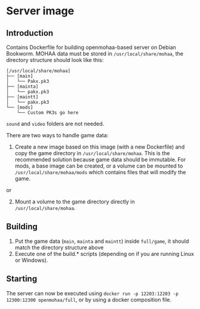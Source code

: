 # Server image

## Introduction

Contains Dockerfile for building openmohaa-based server on Debian Bookworm. MOHAA data must be stored in `/usr/local/share/mohaa`, the directory structure should look like this:
```
[/usr/local/share/mohaa]
├── [main]
│   └── Pakx.pk3
├── [mainta]
│   └── pakx.pk3
├── [maintt]
│   └── pakx.pk3
└── [mods]
    └── Custom PK3s go here
```

`sound` and `video` folders are not needed.

There are two ways to handle game data:
1) Create a new image based on this image (with a new Dockerfile) and copy the game directory in `/usr/local/share/mohaa`. This is the recommended solution because game data should be immutable. For mods, a base image can be created, or a volume can be mounted to `/usr/local/share/mohaa/mods` which contains files that will modify the game.

or

2) Mount a volume to the game directory directly in `/usr/local/share/mohaa`.

## Building

1) Put the game data (`main`, `mainta` and `maintt`) inside `full/game`, it should match the directory structure above
2) Execute one of the build.* scripts (depending on if you are running Linux or Windows).

## Starting

The server can now be executed using `docker run -p 12203:12203 -p 12300:12300 openmohaa/full`, or by using a docker composition file.
